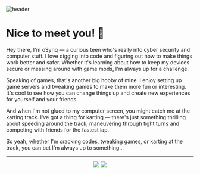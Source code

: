 ![header](https://capsule-render.vercel.app/api?type=transparent&height=90&text=Hey!%20I'm%20oSynq&fontColor=9745f5&fontAlignY=50&animation=twinkling)

# Nice to meet you! 👋

Hey there, I'm oSynq — a curious teen who's really into cyber security and computer stuff. I love digging into code and figuring out how to make things work better and safer. Whether it's learning about how to keep my devices secure or messing around with game mods, I'm always up for a challenge.

Speaking of games, that's another big hobby of mine. I enjoy setting up game servers and tweaking games to make them more fun or interesting. It's cool to see how you can change things up and create new experiences for yourself and your friends.

And when I'm not glued to my computer screen, you might catch me at the karting track. I've got a thing for karting — there's just something thrilling about speeding around the track, maneuvering through tight turns and competing with friends for the fastest lap.

So yeah, whether I'm cracking codes, tweaking games, or karting at the track, you can bet I'm always up to something...


---

<p align="center">
  <img src="https://github-readme-stats.vercel.app/api?username=oSynq&show_icons=true&theme=midnight-purple" />
  <img src="https://github-readme-stats.vercel.app/api/top-langs/?username=oSynq&show_icons=true&theme=midnight-purple&hide_progress=true" />
</a>